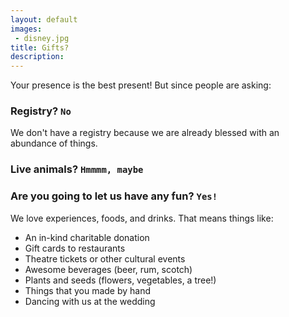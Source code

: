```yaml
---
layout: default
images: 
 - disney.jpg
title: Gifts?
description:
---
```


Your presence is the best present! But since people are asking:

### <i class="fa fa-gift" aria-hidden="true"></i> Registry? `No`
We don't have a registry because we are already blessed with an abundance of things.

### <i class="fa fa-paw" aria-hidden="true"></i> Live animals? `Hmmmm, maybe`

### Are you going to let us have any fun? `Yes!`
We love experiences, foods, and drinks. That means things like:
 * An in-kind charitable donation
 * Gift cards to restaurants
 * Theatre tickets or other cultural events
 * Awesome beverages (beer, rum, scotch)
 * Plants and seeds (flowers, vegetables, a tree!)
 * Things that you made by hand
 * Dancing with us at the wedding
